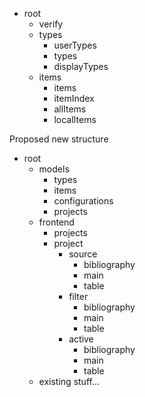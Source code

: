   - root
    - verify
    - types
      - userTypes
      - types
      - displayTypes
    - items
      - items
      - itemIndex
      - allItems
      - localItems

Proposed new structure

  - root
    - models
      - types
      - items
      - configurations
      - projects
    - frontend
      - projects
      - project
        - source
          - bibliography
          - main
          - table
        - filter
          - bibliography
          - main
          - table
        - active
          - bibliography
          - main
          - table
    - existing stuff...